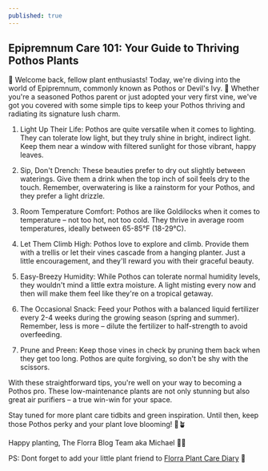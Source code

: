 ```yaml
---
published: true
---
```

## Epipremnum Care 101: Your Guide to Thriving Pothos Plants

🌿 Welcome back, fellow plant enthusiasts! Today, we're diving into the world of Epipremnum, commonly known as Pothos or Devil's Ivy. 🌱 Whether you're a seasoned Pothos parent or just adopted your very first vine, we've got you covered with some simple tips to keep your Pothos thriving and radiating its signature lush charm.

1. Light Up Their Life: Pothos are quite versatile when it comes to lighting. They can tolerate low light, but they truly shine in bright, indirect light. Keep them near a window with filtered sunlight for those vibrant, happy leaves.

2. Sip, Don't Drench: These beauties prefer to dry out slightly between waterings. Give them a drink when the top inch of soil feels dry to the touch. Remember, overwatering is like a rainstorm for your Pothos, and they prefer a light drizzle.

3. Room Temperature Comfort: Pothos are like Goldilocks when it comes to temperature – not too hot, not too cold. They thrive in average room temperatures, ideally between 65-85°F (18-29°C).

4. Let Them Climb High: Pothos love to explore and climb. Provide them with a trellis or let their vines cascade from a hanging planter. Just a little encouragement, and they'll reward you with their graceful beauty.

5. Easy-Breezy Humidity: While Pothos can tolerate normal humidity levels, they wouldn't mind a little extra moisture. A light misting every now and then will make them feel like they're on a tropical getaway.

6. The Occasional Snack: Feed your Pothos with a balanced liquid fertilizer every 2-4 weeks during the growing season (spring and summer). Remember, less is more – dilute the fertilizer to half-strength to avoid overfeeding.

7. Prune and Preen: Keep those vines in check by pruning them back when they get too long. Pothos are quite forgiving, so don't be shy with the scissors.

With these straightforward tips, you're well on your way to becoming a Pothos pro. These low-maintenance plants are not only stunning but also great air purifiers – a true win-win for your space.

Stay tuned for more plant care tidbits and green inspiration. Until then, keep those Pothos perky and your plant love blooming! 🌿🪴

Happy planting,
The Florra Blog Team aka Michael 🌱🍃

PS: Dont forget to add your little plant friend to [Florra Plant Care Diary](https://www.florra.app/) 💚
